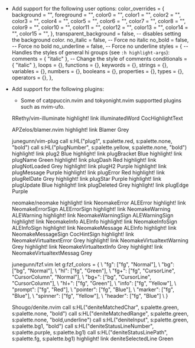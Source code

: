 - Add support for the following user options:
    color_overrides = {
        background = "",
        foreground = "",
        color0 = "",
        color1 = "",
        color2 = "",
        color3 = "",
        color4 = "",
        color5 = "",
        color6 = "",
        color7 = "",
        color8 = "",
        color9 = "",
        color10 = "",
        color11 = "",
        color12 = "",
        color13 = "",
        color14 = "",
        color15 = "",
    },
    transparent_background = false, -- disables setting the background color.
    no_italic = false, -- Force no italic
    no_bold = false, -- Force no bold
    no_underline = false, -- Force no underline
    styles = { -- Handles the styles of general hi groups (see `:h highlight-args`):
        comments = { "italic" }, -- Change the style of comments
        conditionals = { "italic" },
        loops = {},
        functions = {},
        keywords = {},
        strings = {},
        variables = {},
        numbers = {},
        booleans = {},
        properties = {},
        types = {},
        operators = {},
    },

- Add support for the following plugins:

    - Some of catppuccin.nvim and tokyonight.nvim supportted plugins such as nvim-ufo.

    RRethy/vim-illuminate
    highlight! link illuminatedWord CocHighlightText

    APZelos/blamer.nvim
    highlight! link Blamer Grey

    junegunn/vim-plug
    call s:HL("plug1", s:palette.red, s:palette.none, "bold")
    call s:HL("plugNumber", s:palette.yellow, s:palette.none, "bold")
    highlight! link plug2 Blue
    highlight! link plugBracket Blue
    highlight! link plugName Green
    highlight! link plugDash Red
    highlight! link plugNotLoaded Grey
    highlight! link plugH2 Purple
    highlight! link plugMessage Purple
    highlight! link plugError Red
    highlight! link plugRelDate Grey
    highlight! link plugStar Purple
    highlight! link plugUpdate Blue
    highlight! link plugDeleted Grey
    highlight! link plugEdge Purple

    neomake/neomake
    highlight! link NeomakeError ALEError
    highlight! link NeomakeErrorSign ALEErrorSign
    highlight! link NeomakeWarning ALEWarning
    highlight! link NeomakeWarningSign ALEWarningSign
    highlight! link NeomakeInfo ALEInfo
    highlight! link NeomakeInfoSign ALEInfoSign
    highlight! link NeomakeMessage ALEInfo
    highlight! link NeomakeMessageSign CocHintSign
    highlight! link NeomakeVirtualtextError Grey
    highlight! link NeomakeVirtualtextWarning Grey
    highlight! link NeomakeVirtualtextInfo Grey
    highlight! link NeomakeVirtualtextMessag Grey

    junegunn/fzf.vim
    let g:fzf_colors = {
          \ "fg": ["fg", "Normal"],
          \ "bg": ["bg", "Normal"],
          \ "hl": ["fg", "Green"],
          \ "fg+": ["fg", "CursorLine", "CursorColumn", "Normal"],
          \ "bg+": ["bg", "CursorLine", "CursorColumn"],
          \ "hl+": ["fg", "Green"],
          \ "info": ["fg", "Yellow"],
          \ "prompt": ["fg", "Red"],
          \ "pointer": ["fg", "Blue"],
          \ "marker": ["fg", "Blue"],
          \ "spinner": ["fg", "Yellow"],
          \ "header": ["fg", "Blue"]
          \ }

    Shougo/denite.nvim
    call s:HL("deniteMatchedChar", s:palette.green, s:palette.none, "bold")
    call s:HL("deniteMatchedRange", s:palette.green, s:palette.none, "bold,underline")
    call s:HL("deniteInput", s:palette.green, s:palette.bg1, "bold")
    call s:HL("deniteStatusLineNumber", s:palette.purple, s:palette.bg1)
    call s:HL("deniteStatusLinePath", s:palette.fg, s:palette.bg1)
    highlight! link deniteSelectedLine Green
